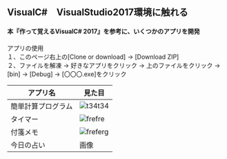 
## VisualC#　VisualStudio2017環境に触れる  
#### 本『作って覚えるVisualC# 2017』を参考に、いくつかのアプリを開発    
  
アプリの使用  
１、このページ右上の[Clone or download] → [Download ZIP]  
２、ファイルを解凍 → 好きなアプリをクリック → 上のファイルをクリック → [bin] → [Debug] → [〇〇〇.exe]をクリック

| アプリ名 | 見た目 | 
| --- | ---- |
|簡単計算プログラム | ![t34t34](https://user-images.githubusercontent.com/39142850/42419762-0ee14c42-82f6-11e8-9f38-13c853da4ed3.jpg) |
|タイマー | ![frefre](https://user-images.githubusercontent.com/39142850/42419708-2e62e31a-82f5-11e8-8eff-41519eb2cf0c.jpg) | 
|付箋メモ | ![freferg](https://user-images.githubusercontent.com/39142850/42421787-4eeee8a6-8316-11e8-9764-ed5268d0f2b1.jpg) | 
|今日の占い | 画像 | 
